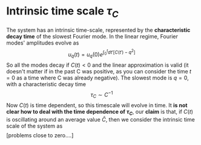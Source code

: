 # Intrinsic time scale $\tau_{C}$
The system has an intrinsic time-scale, represented by the **characteristic decay time** of the slowest Fourier mode.
In the linear regime, Fourier modes' amplitudes evolve as
$$u_{q}(t)=u_{q}(0)e^{\int_{0}^t dt' [C(t')-q^2]}$$
So all the modes decay if $C(t)<0$ and the linear approximation is valid (it doesn't matter if in the past C was positive, as you can  consider the time $t=0$ as a time where C was already negative). 
The slowest mode is $q=0$, with a characteristic decay time
$$\tau_{C}\sim C^{-1}$$
Now $C(t)$ is time dependent, so this timescale will evolve in time.
It **is not clear how to deal with the time dependence of $\tau_C$**, our **claim** is that, if $C(t)$ is oscillating around an average value $\bar{C}$, then we consider the intrinsic time scale of the system as 
$$
$$
[problems close to zero....]


















